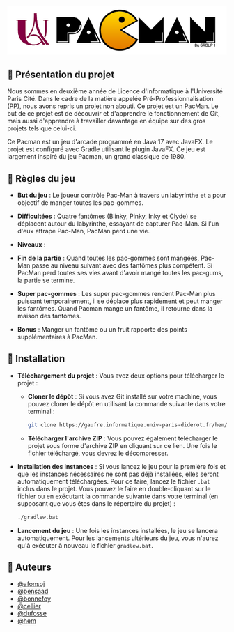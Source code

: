 
![Logo](src/main/resources/projet_icone.png)

## 📕 Présentation du projet

Nous sommes en deuxième année de Licence d'Informatique à l'Université Paris Cité. Dans le cadre de la matière appelée Pré-Professionnalisation (PP), nous avons repris un projet non abouti. Ce projet est un PacMan. Le but de ce projet est de découvrir et d'apprendre le fonctionnement de Git, mais aussi d'apprendre à travailler davantage en équipe sur des gros projets tels que celui-ci.

Ce Pacman est un jeu d'arcade programmé en Java 17 avec JavaFX. Le projet est configuré avec Gradle utilisant le plugin JavaFX. Ce jeu est largement inspiré du jeu Pacman, un grand classique de 1980.
## 📜 Règles du jeu

- **But du jeu** : Le joueur contrôle Pac-Man à travers un labyrinthe et a pour objectif de manger toutes les pac-gommes.

- **Difficultées** : Quatre fantômes (Blinky, Pinky, Inky et Clyde) se déplacent autour du labyrinthe, essayant de capturer Pac-Man. Si l'un d'eux attrape Pac-Man, PacMan perd une vie.

- **Niveaux** : 

- **Fin de la partie** : Quand toutes les pac-gommes sont mangées, Pac-Man passe au niveau suivant avec des fantômes plus compétent. Si PacMan perd toutes ses vies avant d'avoir mangé toutes les pac-gums, la partie se termine.

- **Super pac-gommes** : Les super pac-gommes rendent Pac-Man plus puissant temporairement, il se déplace plus rapidement et peut manger les fantômes. Quand Pacman mange un fantôme, il retourne dans la maison des fantômes.

- **Bonus** : Manger un fantôme ou un fruit rapporte des points supplémentaires à PacMan. 


## 🔧 Installation

- **Téléchargement du projet** : Vous avez deux options pour télécharger le projet :
    - **Cloner le dépôt** : Si vous avez Git installé sur votre machine, vous pouvez cloner le dépôt en utilisant la commande suivante dans votre terminal :
        ```bash
        git clone https://gaufre.informatique.univ-paris-diderot.fr/hem/pacman.git
        ```
    - **Télécharger l'archive ZIP** : Vous pouvez également télécharger le projet sous forme d'archive ZIP en cliquant sur ce lien. Une fois le fichier téléchargé, vous devrez le décompresser.

- **Installation des instances** : Si vous lancez le jeu pour la première fois et que les instances nécessaires ne sont pas déjà installées, elles seront automatiquement téléchargées. Pour ce faire, lancez le fichier `.bat` inclus dans le projet. Vous pouvez le faire en double-cliquant sur le fichier ou en exécutant la commande suivante dans votre terminal (en supposant que vous êtes dans le répertoire du projet) :
    ```bash
    ./gradlew.bat
    ```

- **Lancement du jeu** : Une fois les instances installées, le jeu se lancera automatiquement. Pour les lancements ultérieurs du jeu, vous n'aurez qu'à exécuter à nouveau le fichier `gradlew.bat`.

## 👦 Auteurs

- [@afonsoj](https://gaufre.informatique.univ-paris-diderot.fr/afonsoj)
- [@bensaad](https://gaufre.informatique.univ-paris-diderot.fr/bensaad)
- [@bonnefoy](https://gaufre.informatique.univ-paris-diderot.fr/bonnefoy)
- [@cellier](https://gaufre.informatique.univ-paris-diderot.fr/cellier)
- [@dufosse](https://gaufre.informatique.univ-paris-diderot.fr/dufosse)
- [@hem](https://gaufre.informatique.univ-paris-diderot.fr/hem)